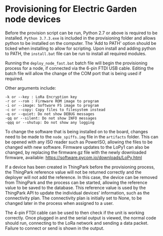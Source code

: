 ﻿Provisioning for Electric Garden node devices
====================

Before the provision script can be run, Python 2.7 or above is required to be installed. `Python 3.7.3.exe` is included in the provisioning folder and allows python to be installed on the computer. The 'Add to PATH' option should be ticked when installing to allow for scripting.
Upon install and adding python to PATH, the `install.bat` file can be run to install all required modules.

Running the `deploy_node_fast.bat` batch file will begin the provisioning process for a node, if connected via the 6-pin FTDI USB cable.
Editing the batch file will allow the change of the COM port that is being used if required.

Other arguments include:
	
	-k or --key : LoRa Encryption key
	-r or --rom : Firmware ROM image to program
	-i or --image: Software FS image to program
	-c or --copy: Copy files to filesystem instead
	-q or --quiet: Do not show DEBUG messages
	-qq or --silent: Do not show INFO messages
	-qqq or --shutup: Do not show any logging

To change the software that is being installed on to the board, changes need to be made to the `node_spiffs.img` file in the `artifacts` folder.
This can be opened with any ISO reader such as PowerISO, allowing the files to be changed with new software.
Firmware updates to the LoPy1 can also be changed, by replacing the firmware.gz file with the newly downloaded firmware, available: https://software.pycom.io/downloads/LoPy.html

If a device has been created in ThingPark before the provisioning process, the ThingPark reference value will not be returned correctly and the deployer will not add the reference.
In this case, the device can be removed from ThingPark and the process can be started, allowing the reference value to be saved to the database. 
This reference value is used by the ThingPark API to update the individual devices' information, such as the connectivity plan. The connectivity plan is initially set to None, to be changed later in the process when assigned to a user.

The 4-pin FTDI cable can be used to then check if the unit is working correctly. Once plugged in and the serial output is viewed, the normal code should run, connecting to the LoRa network and sending a data packet. Failure to connect or send is shown in the output.

